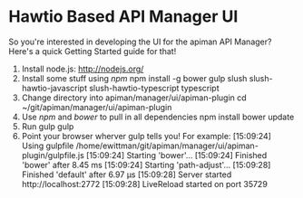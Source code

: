 # Hawtio Based API Manager UI

So you're interested in developing the UI for the apiman API Manager?  Here's 
a quick Getting Started guide for that!

1. Install node.js:  http://nodejs.org/
2. Install some stuff using *npm*
    npm install -g bower gulp slush slush-hawtio-javascript slush-hawtio-typescript typescript
3. Change directory into apiman/manager/ui/apiman-plugin
    cd ~/git/apiman/manager/ui/apiman-plugin
4. Use *npm* and *bower* to pull in all dependencies
    npm install
    bower update
5. Run gulp
    gulp
6. Point your browser wherver gulp tells you!  For example:
    [15:09:24] Using gulpfile /home/ewittman/git/apiman/manager/ui/apiman-plugin/gulpfile.js
    [15:09:24] Starting 'bower'...
    [15:09:24] Finished 'bower' after 8.45 ms
    [15:09:24] Starting 'path-adjust'...
    <snip>
    [15:09:28] Finished 'default' after 6.97 μs
    [15:09:28] Server started http://localhost:2772
    [15:09:28] LiveReload started on port 35729
